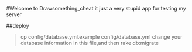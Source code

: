 #Welcome to Drawsomething_cheat
    it just a very stupid app for testing my server

##deploy
>cp config/database.yml.example config/database.yml
change your database information in this file,and then
>rake db:migrate

